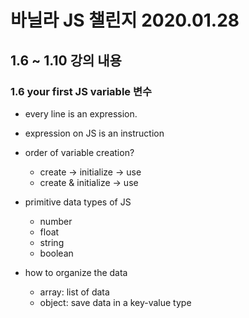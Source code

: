 # 바닐라 JS 챌린지 2020.01.28

## 1.6 ~ 1.10 강의 내용

### 1.6 your first JS variable 변수

- every line is an expression.
- expression on JS is an instruction

- order of variable creation?
  - create -> initialize -> use
  - create & initialize -> use


- primitive data types of JS
  - number
  - float
  - string
  - boolean


- how to organize the data
  - array: list of data
  - object: save data in a key-value type
